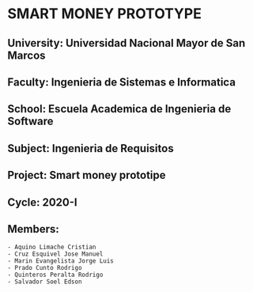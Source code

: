 # SMART MONEY PROTOTYPE
## University: Universidad Nacional Mayor de San Marcos
## Faculty: Ingenieria de Sistemas e Informatica
## School: Escuela Academica de Ingenieria de Software

## Subject: Ingenieria de Requisitos
## Project: Smart money prototipe
## Cycle: 2020-I

## Members:
	- Aquino Limache Cristian
	- Cruz Esquivel Jose Manuel
	- Marin Evangelista Jorge Luis
	- Prado Cunto Rodrigo
	- Quinteros Peralta Rodrigo
	- Salvador Soel Edson
